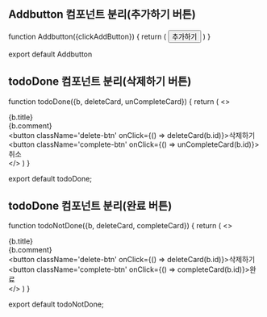 ## Addbutton 컴포넌트 분리(추가하기 버튼)
function Addbutton({clickAddButton}) {
    return (
        <button className='add-btn'
        onClick={clickAddButton}>추가하기</button>
    )
  }
  
  export default Addbutton




## todoDone 컴포넌트 분리(삭제하기 버튼)
function todoDone({b, deleteCard, unCompleteCard}) {
    return (
        <>
            <div className='working-card'>
                <div className='working-card-title'>{b.title}</div>
                <div className='working-card-comment'>{b.comment}</div>
                <div className='working-btn' key={b.id}>
                    <button className='delete-btn' onClick={() => deleteCard(b.id)}>삭제하기</button>
                    <button className='complete-btn' onClick={() => unCompleteCard(b.id)}>취소</button>
                </div>
            </div>
        </>
    )
}

export default todoDone;



## todoDone 컴포넌트 분리(완료 버튼)
function todoNotDone({b, deleteCard, completeCard}) {
    return (
      <>
        <div className='working-card'>
          <div className='working-card-title'>{b.title}</div>
          <div className='working-card-comment'>{b.comment}</div>
          <div className='working-btn' key={b.id}>
            <button className='delete-btn' onClick={() => deleteCard(b.id)}>삭제하기</button>
            <button className='complete-btn' onClick={() => completeCard(b.id)}>완료</button>
          </div>
        </div>
      </>
    )
  }
  
  export default todoNotDone;
